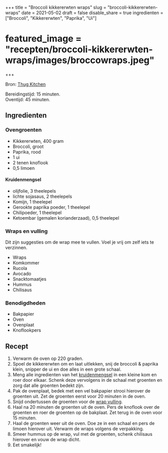 +++
title = "Broccoli kikkererwten wraps"
slug = "broccoli-kikkererwten-wraps"
date = 2021-05-02
draft = false
disable_share = true
ingredienten = ["Broccoli", "Kikkererwten", "Paprika", "Ui"]
# featured_image = "recepten/broccoli-kikkererwten-wraps/images/broccowraps.jpeg"
+++

Bron: [Thug Kitchen](https://www.boekhandelvandervelde.nl/boek?authortitle=/thug-kitchen-9789402600759#)

Bereidingstijd: 15 minuten. \
Oventijd: 45 minuten.

## Ingredienten

### Ovengroenten

- Kikkererwten, 400 gram
- Broccoli, groot
- Paprika, rood
- 1 ui
- 2 tenen knoflook
- 0,5 limoen

#### Kruidenmengsel

- olijfolie, 3 theelepels
- lichte sojasaus, 2 theelepels
- Komijn, 1 theelepel
- Gerookte paprika poeder, 1 theelepel
- Chilipoeder, 1 theelepel
- Ketoembar (gemalen korianderzaad), 0,5 theelepel

### Wraps en vulling

Dit zijn suggesties om de wrap mee te vullen. Voel je vrij om zelf iets te verzinnen.

- Wraps
- Komkommer
- Rucola
- Avocado
- Snacktomaatjes
- Hummus
- Chilisaus

### Benodigdheden

- Bakpapier
- Oven
- Ovenplaat
- Knoflookpers

## Recept

1. Verwarm de oven op 220 graden.
2. Spoel de kikkererwten om en laat uitlekken, snij de broccoli & paprika klein, snipper de ui en doe alles in een grote schaal.
3. Meng alle ingredienten van het [kruidenmengsel](#kruidenmengsel) in een kleine kom en roer door elkaar. Schenk deze vervolgens in de schaal met groenten en zorg dat alle groenten bedekt zijn.
4. Pak de ovenplaat, bedek met een vel bakpapier strooi hierover de groenten uit. Zet de groenten eerst voor 20 minuten in de oven.
5. Snijd ondertussen de groenten voor de [wrap vulling](#wraps-en-vulling).
6. Haal na 20 minuten de groenten uit de oven. Pers de knoflook over de groenten en roer de groenten op de bakplaat. Zet terug in de oven voor 15 minuten.
7. Haal de groenten weer uit de oven. Doe ze in een schaal en pers de limoen hierover uit. Verwarm de wraps volgens de verpakking.
8. Smeer hummus op de wrap, vul met de groenten, schenk chilisaus hierover en vouw de wrap dicht.
9. Eet smakelijk!

